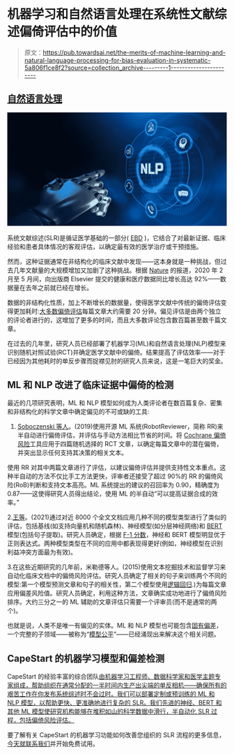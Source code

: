 # 机器学习和自然语言处理在系统性文献综述偏倚评估中的价值

> 原文：<https://pub.towardsai.net/the-merits-of-machine-learning-and-natural-language-processing-for-bias-evaluation-in-systematic-5a806f1ce8f2?source=collection_archive---------1----------------------->

## [自然语言处理](https://towardsai.net/p/category/nlp)

![](img/4f5007036b5d9f743cb92a5664ea425e.png)

系统文献综述(SLR)是循证医学基础的一部分( [EBD](https://www.capestart.com/resources/blog/using-nlp-to-improve-pico-element-identification-and-extraction/) )，它结合了对最新证据、临床经验和患者具体情况的客观评估，以确定最有效的医学治疗或干预措施。

然而，这种证据通常在非结构化的临床文献中发现——这本身就是一种挑战，但过去几年文献量的大规模增加又加剧了这种挑战。根据 [Nature](https://www.nature.com/articles/d41586-020-03564-y) 的报道，2020 年 2 月至 5 月间，向出版商 Elsevier 提交的健康和医疗数据同比增长高达 92%——数据量在去年之前就已经在增长。

数据的非结构化性质，加上不断增长的数据量，使得医学文献中传统的偏倚评估变得更加耗时:[大多数偏倚评估](https://www.ncbi.nlm.nih.gov/pmc/articles/PMC6771536/)每篇文章大约需要 20 分钟。偏见评估是由两个独立的评论者进行的，这增加了更多的时间，而且大多数评论包含数百篇甚至数千篇文章。

在过去的几年里，研究人员已经部署了机器学习(ML)和自然语言处理(NLP)模型来识别随机对照试验(RCT)并确定医学文献中的偏倚。结果提高了评估效率——对于已经因为其他耗时的单反步骤而捉襟见肘的研究人员来说，这是一笔巨大的奖金。

## ML 和 NLP 改进了临床证据中偏倚的检测

最近的几项研究表明，ML 和 NLP 模型如何成为人类评论者在数百篇复杂、密集和非结构化的科学文章中确定偏见的不可或缺的工具:

1. [Soboczenski 等人](https://www.ncbi.nlm.nih.gov/pmc/articles/PMC6505190/)。(2019)使用开源 ML 系统(RobotReviewer，简称 RR)来半自动进行偏倚评估，并评估与手动方法相比节省的时间。将 [Cochrane 偏倚风险](https://www.ncbi.nlm.nih.gov/books/NBK132494/bin/appf-fm1.pdf)工具应用于四篇随机选择的 RCT 文章，以确定每篇文章中的潜在偏倚，并突出显示任何支持其决策的相关文本。

使用 RR 对其中两篇文章进行了评估，以建议偏倚评估并提供支持性文本重点。这种半自动的方法不仅比手工方法更快，评审者还接受了超过 90%的 RR 的偏倚风险(RoB)判断和支持文本高亮。ML 系统提出的建议的召回率为 0.90，精确度为 0.87——这使得研究人员得出结论，使用 ML 的半自动“可以提高证据合成的效率。”

2.[王等](https://www.biorxiv.org/content/10.1101/2021.06.04.447092v1)。(2021)通过对近 8000 个全文文档应用几种不同的模型类型进行了类似的评估，包括基线(如支持向量机和随机森林)、神经模型(如分层神经网络)和 [BERT](https://towardsdatascience.com/bert-explained-state-of-the-art-language-model-for-nlp-f8b21a9b6270) 模型(包括句子提取)。研究人员确定，根据 [F-1 分数](https://en.wikipedia.org/wiki/F-score)，神经和 BERT 模型明显优于正则表达式。两种模型类型在不同的应用中都表现得更好(例如，神经模型在识别利益冲突方面最为有效)。

3.在这些近期研究的几年前，米勒德等人。(2015)使用文本挖掘技术和监督学习来自动化临床文档中的偏倚风险评估。研究人员确定了相关的句子来训练两个不同的模型:第一个模型预测文章和句子的相关性，第二个模型使用[逻辑回归](https://en.wikipedia.org/wiki/Logistic_regression#:~:text=Logistic%20regression%20is%20a%20statistical,a%20form%20of%20binary%20regression).)为每篇文章应用偏差风险值。研究人员确定，利用这种方法，文章确实成功地进行了偏倚风险排序。大约三分之一的 ML 辅助的文章评估只需要一个评审员(而不是通常的两个)。

也就是说，人类不是唯一有偏见的实体。ML 和 NLP 模型也可能包含[固有偏差](https://towardsdatascience.com/evaluating-machine-learning-models-fairness-and-bias-4ec82512f7c3)，一个完整的子领域——被称为“[模型公平](https://medium.com/sfu-cspmp/model-transparency-fairness-552a747b444)”——已经涌现出来解决这个相关问题。

## CapeStart 的机器学习模型和偏差检测

CapeStart 的经验丰富的综合团队[由机器学习工程师、数据科学家和医学主题专家组成，帮助组织在通常分配的一半时间内生产出尖端的单反相机——确保所有的艰苦工作在你发布系统综述时不会过时。我们可以部署定制或预训练的 ML 和 NLP 模型，以帮助更快、更准确地进行复杂的 SLR。我们先进的神经、BERT 和其他 ML 模型使研究机构能够在堆积如山的科学数据中滑行，半自动化 SLR 过程，包括偏倚风险评估。](https://www.capestart.com/solutions/nlp-aided-systematic-literature-review/)

要了解有关 CapeStart 的机器学习功能如何改善您组织的 SLR 流程的更多信息，[今天就联系我们](https://www.capestart.com/about-us/capestart-is-your-end-to-end-data-annotation-machine-learning-and-software-development-partner/)并开始免费试用。